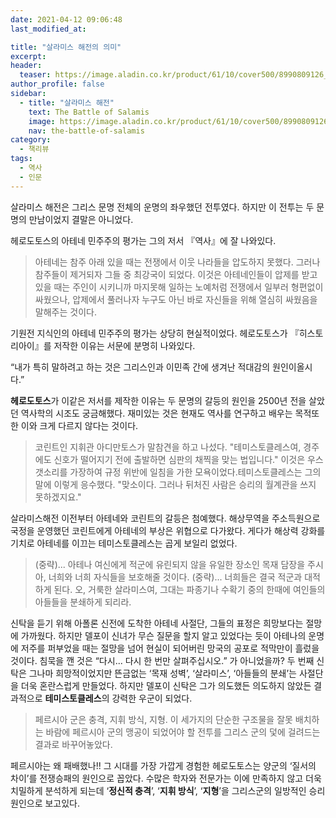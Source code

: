 ```yaml
---
date: 2021-04-12 09:06:48
last_modified_at: 

title: "살라미스 해전의 의미"
excerpt:
header:
  teaser: https://image.aladin.co.kr/product/61/10/cover500/8990809126_2.jpg
author_profile: false
sidebar:
  - title: "살라미스 해전"
    text: The Battle of Salamis
    image: https://image.aladin.co.kr/product/61/10/cover500/8990809126_2.jpg
    nav: the-battle-of-salamis
category:
  - 책리뷰
tags:
  - 역사
  - 인문
---
```

살라미스 해전은 그리스 문명 전체의 운명의 좌우했던 전투였다. 하지만 이 전투는 두 문명의 만남이었지 결말은 아니었다. 

헤로도토스의 아테네 민주주의 평가는 그의 저서 『역사』에 잘 나와있다.

>아테네는 참주 아래 있을 때는 전쟁에서 이웃 나라들을 압도하지 못했다. 그러나 참주들이 제거되자 그들 중 최강국이 되었다. 이것은 아테네인들이 압제를 받고 있을 때는 주인이 시키니까 마지못해 일하는 노예처럼 전쟁에서 일부러 형편없이 싸웠으나, 압제에서 풀러나자 누구도 아닌 바로 자신들을 위해 열심히 싸웠음을 말해주는 것이다.

기원전 지식인의 아테네 민주주의 평가는 상당히 현실적이었다. 헤로도토스가 『히스토리아이』를 저작한 이유는 서문에 분명히 나와있다. 

“내가 특히 말하려고 하는 것은 그리스인과 이민족 간에 생겨난 적대감의 원인이올시다.”

**헤로도토스**가 이같은 저서를 제작한 이유는 두 문명의 갈등의 원인을 2500년 전을 살았던 역사학의 시조도 궁금해했다. 재미있는 것은 현재도 역사를 연구하고 배우는 목적또한 이와 크게 다르지 않다는 것이다. 

>코린트인 지휘관 아디만토스가 말참견을 하고 나섰다. "테미스토클레스여, 경주에도 신호가 떨어지기 전에 출발하면 심판의 채찍을 맞는 법입니다." 이것은 우스갯소리를 가장하여 규정 위반에 일침을 가한 모욕이었다.테미스토클레스는 그의 말에 이렇게 응수했다. "맞소이다. 그러나 뒤처진 사람은 승리의 월계관을 쓰지 못하겠지요."  

살라미스해전 이전부터 아테네와 코린트의 갈등은 첨예했다. 해상무역을 주소득원으로 국정을 운영했던 코린트에게 아테네의 부상은 위협으로 다가왔다. 게다가 해상력 강화를 기치로 아테네를 이끄는 테미스토클레스는 곱게 보일리 없었다. 

>(중략)... 아테나 여신에게 적군에 유린되지 않을 유일한 장소인 목재 담장을 주시아, 너희와 너희 자식들을 보호해줄 것이다. (중략)... 너희들은 결국 적군과 대적하게 된다. 오, 거룩한 살라미스여, 그대는 파종기나 수확기 중의 한때에 여인들의 아들들을 분쇄하게 되리라. 

신탁을 듣기 위해 아폴론 신전에 도착한 아테네 사절단, 그들의 표정은 희망보다는 절망에 가까웠다. 하지만 델포이 신녀가 무슨 질문을 할지 알고 있었다는 듯이 아테나의 운명에 저주를 퍼부었을 때는 절망을 넘어 현실이 되어버린 망국의 공포로 적막만이 흘렀을 것이다. 침묵을 깬 것은 “다시... 다시 한 번만 살펴주십시오.” 가 아니었을까? 두 번째 신탁은 그나마 희망적이었지만 뜬금없는 ‘목재 성벽’, ‘살라미스’, ‘아들들의 분쇄’는 사절단을 더욱 혼란스럽게 만들었다. 하지만 델포이 신탁은 그가 의도했든 의도하지 않았든 결과적으로 **테미스토클레스**의 강력한 우군이 되었다. 

>페르시아 군은 충격, 지휘 방식, 지형. 이 세가지의 단순한 구조물을 잘못 배치하는 바람에 페르시아 군의 맹공이 되었어야 할 전투를 그리스 군의 덫에 걸려드는 결과로 바꾸어놓았다. 

페르시아는 왜 패배했나!! 그 시대를 가장 가깝게 경험한 헤로도토스는 양군의 ‘질서의 차이’를 전쟁승패의 원인으로 꼽았다. 수많은 학자와 전문가는 이에 만족하지 않고 더욱 치밀하게 분석하게 되는데 ‘**정신적 충격**’, ‘**지휘 방식**’, ‘**지형**’을 그리스군의 일방적인 승리 원인으로 보고있다.